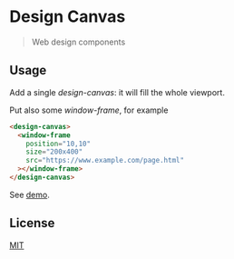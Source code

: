 # Design Canvas

> Web design components

## Usage

Add a single *design-canvas*: it will fill the whole viewport.

Put also some *window-frame*, for example

```html
<design-canvas>
  <window-frame
    position="10,10"
    size="200x400"
    src="https://www.example.com/page.html"
  ></window-frame>
</design-canvas>
```

See [demo](https://fibo.github.io/design-canvas).

## License

[MIT](https://fibo.github.io/mit-license)
